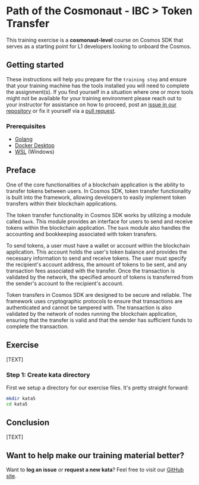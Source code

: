 # Path of the Cosmonaut - IBC > Token Transfer

This training exercise is a **cosmonaut-level** course on Cosmos SDK that serves as a starting point for L1 developers looking to onboard the Cosmos.

## Getting started

These instructions will help you prepare for the `training step` and ensure that your training machine has the tools installed you will need to complete the assignment(s). If you find yourself in a situation where one or more tools might not be available for your training environment please reach out to your instructor for assistance on how to proceed, post an [issue in our repository](https://github.com/classic-terra/dojo/issues) or fix it yourself via a [pull request](https://github.com/classic-terra/dojo/pulls).

### Prerequisites

* [Golang](https://go.dev/dl/)
* [Docker Desktop](https://www.docker.com/products/docker-desktop)
* [WSL](https://learn.microsoft.com/en-us/windows/wsl/install) (Windows)

## Preface

One of the core functionalities of a blockchain application is the ability to transfer tokens between users. In Cosmos SDK, token transfer functionality is built into the framework, allowing developers to easily implement token transfers within their blockchain applications.

The token transfer functionality in Cosmos SDK works by utilizing a module called `bank`. This module provides an interface for users to send and receive tokens within the blockchain application. The `bank` module also handles the accounting and bookkeeping associated with token transfers.

To send tokens, a user must have a wallet or account within the blockchain application. This account holds the user's token balance and provides the necessary information to send and receive tokens. The user must specify the recipient's account address, the amount of tokens to be sent, and any transaction fees associated with the transfer. Once the transaction is validated by the network, the specified amount of tokens is transferred from the sender's account to the recipient's account.

Token transfers in Cosmos SDK are designed to be secure and reliable. The framework uses cryptographic protocols to ensure that transactions are authenticated and cannot be tampered with. The transaction is also validated by the network of nodes running the blockchain application, ensuring that the transfer is valid and that the sender has sufficient funds to complete the transaction.

## Exercise

[TEXT]

### Step 1: Create kata directory

First we setup a directory for our exercise files. It's pretty straight forward:

```bash
mkdir kata5
cd kata5
```

## Conclusion

[TEXT]

## Want to help make our training material better?

Want to **log an issue** or **request a new kata**? Feel free to visit our [GitHub site](https://github.com/classic-terra/dojo/issues).
